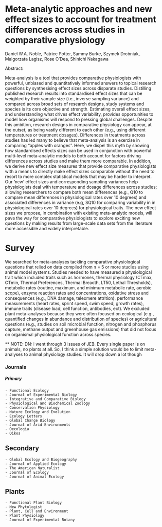 # Meta-analytic approaches and new effect sizes to account for treatment differences across studies in comparative physiology 

Daniel W.A. Noble, Patrice Potter, Sammy Burke, Szymek Drobniak, Malgorzata Lagisz, Rose O’Dea, Shinichi Nakagawa

Abstract:

Meta-analysis is a tool that provides comparative physiologists with powerful, unbiased and quantitatively informed answers to topical research questions by synthesising effect sizes across disparate studies. Distilling published research results into standardised effect sizes that can be weighted by their sample size (i.e., inverse sampling variance) and compared across broad sets of research designs, study systems and species is its core objective and strength. Estimating overall effect sizes, and understanding what drives effect variability, provides opportunities to model how organisms will respond to pressing global challenges. Despite this ambition, research designs in comparative physiology can appear, at the outset, as being vastly different to each other (e.g., using different temperatures or treatment dosages). Differences in treatments across studies has led many to believe that meta-analysis is an exercise in comparing “apples with oranges”. Here, we dispel this myth by showing how standardised effects sizes can be used in conjunction with powerful multi-level meta-analytic models to both account for factors driving differences across studies and make them more comparable. In addition, we derive new effect size measures that provide comparative physiologists with a means to directly make effect sizes comparable without the need to resort to more complex statistical models that may be harder to interpret. Our ‘new’ effect sizes and corresponding sampling variances help physiologists deal with temperature and dosage differences across studies; allowing researchers to compare both mean differences (e.g., Q10 to compare mean differences in physiological rates over 10 degrees) and associated differences in variance (e.g, SQ10 for comparing variability in in physiological rates over 10 degrees) for physiological traits. The new effect sizes we propose, in combination with existing meta-analytic models, will pave the way for comparative physiologists to explore exciting new questions by making results from large-scale data sets from the literature more accessible and widely interpretable.

# Survey
We searched for meta-analyses tackling comparative physiological questions that relied on data compiled from n = 5 or more studies using animal model systems. Studies needed to have measured a physiological trait which included traits such as hormones, thermal physiology (CTmax, CTmin, Thermal Preferences, Thermal Breadth, LT50, Lethal Thresholds), metabolic rates (routine, maximum, and minimum metabolic rate, aerobic scope), enzyme reaction rates and concentrations, oxidative stress and consequences (e.g., DNA damage, teleomere attrition), performance measurements (heart rates, sprint speed, swim speed, growth rates), immune traits (disease load, cell function, antibodies, ect). We excluded plant meta-analyses because they were often focused on ecological (e.g., quantified changes in abundance and distribution of species) or agricultural questions (e.g., studies on soil microbial function, nitrogen and phosphorus capture, methane output and greenhouse gas emissions) that did not focus on organismal physiological function across species.  


** NOTE: DN: I went through 3 issues of JEB. Every single paper is on animals, no plants at all. So, I think a simple solution would be to limit meta-analyses to animal physiology studies. It will drop down a lot though

### Journals
##### Primary
    - Functional Ecology
    - Journal of Experimental Biology
    - Integrative and Comparative Biology
    - Physiological and Biochemical Zoology
    - Conservation Physiology
    - Nature Ecology and Evolution
    - Ecology Letters
    - Global Change Biology
    - Journal of Arid Environments
    - Oecologia
    - Oikos

## Secondary
    - Global Ecology and Biogeography
    - Journal of Applied Ecology
    - The American Naturalist
    - Journal of Ecology
    - Journal of Animal Ecology

## Plants
    - Functional Plant Biology
    - New Phytologist
    - Plant, Cell and Environment
    - Plant Physiology
    - Journal of Experimental Botany